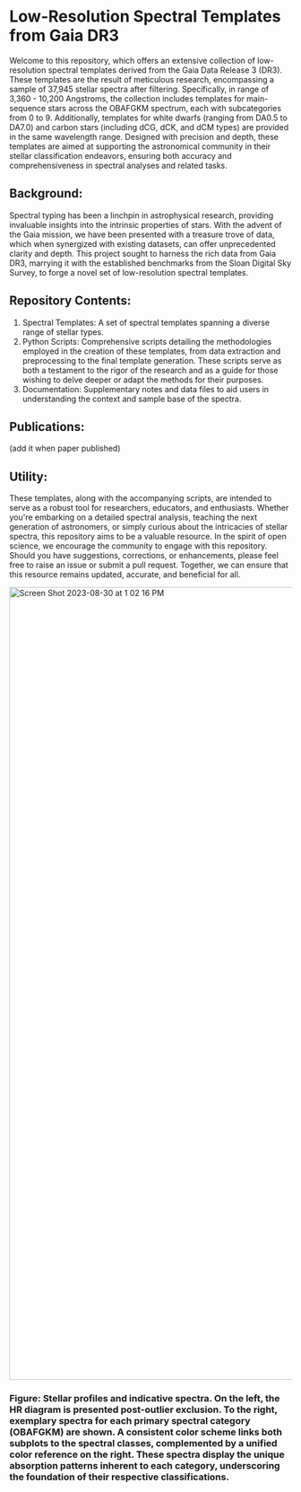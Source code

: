 # Low-Resolution Spectral Templates from Gaia DR3

Welcome to this repository, which offers an extensive collection of low-resolution spectral templates derived from the Gaia Data Release 3 (DR3). These templates are the result of meticulous research, encompassing a sample of 37,945 stellar spectra after filtering. Specifically, in range of 3,360 - 10,200 Angstroms, the collection includes templates for main-sequence stars across the OBAFGKM spectrum, each with subcategories from 0 to 9. Additionally, templates for white dwarfs (ranging from DA0.5 to DA7.0) and carbon stars (including dCG, dCK, and dCM types) are provided in the same wavelength range. Designed with precision and depth, these templates are aimed at supporting the astronomical community in their stellar classification endeavors, ensuring both accuracy and comprehensiveness in spectral analyses and related tasks.

## Background:
Spectral typing has been a linchpin in astrophysical research, providing invaluable insights into the intrinsic properties of stars. With the advent of the Gaia mission, we have been presented with a treasure trove of data, which when synergized with existing datasets, can offer unprecedented clarity and depth. This project sought to harness the rich data from Gaia DR3, marrying it with the established benchmarks from the Sloan Digital Sky Survey, to forge a novel set of low-resolution spectral templates.

## Repository Contents:
1. Spectral Templates: A set of spectral templates spanning a diverse range of stellar types.
2. Python Scripts: Comprehensive scripts detailing the methodologies employed in the creation of these templates, from data extraction and preprocessing to the final template generation. These scripts serve as both a testament to the rigor of the research and as a guide for those wishing to delve deeper or adapt the methods for their purposes.
3. Documentation: Supplementary notes and data files to aid users in understanding the context and sample base of the spectra.

## Publications:
(add it when paper published)

## Utility:
These templates, along with the accompanying scripts, are intended to serve as a robust tool for researchers, educators, and enthusiasts. Whether you're embarking on a detailed spectral analysis, teaching the next generation of astronomers, or simply curious about the intricacies of stellar spectra, this repository aims to be a valuable resource. In the spirit of open science, we encourage the community to engage with this repository. Should you have suggestions, corrections, or enhancements, please feel free to raise an issue or submit a pull request. Together, we can ensure that this resource remains updated, accurate, and beneficial for all.

<img width="1413" alt="Screen Shot 2023-08-30 at 1 02 16 PM" src="https://github.com/LexuZhao/Spectral-Templates-from-Gaia-DR3/assets/109674320/31671d22-f002-4c1f-8ccd-829ba7bc49e9">

### Figure: Stellar profiles and indicative spectra. On the left, the HR diagram is presented post-outlier exclusion. To the right, exemplary spectra for each primary spectral category (OBAFGKM) are shown. A consistent color scheme links both subplots to the spectral classes, complemented by a unified color reference on the right. These spectra display the unique absorption patterns inherent to each category, underscoring the foundation of their respective classifications.
